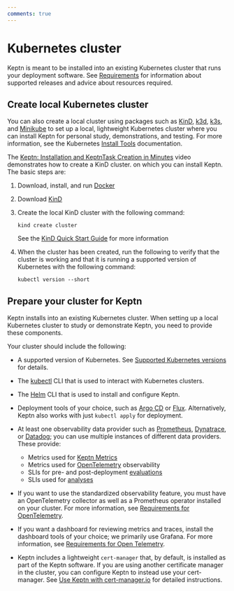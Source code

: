 ```yaml
---
comments: true
---
```


# Kubernetes cluster

Keptn is meant to be installed
into an existing Kubernetes cluster
that runs your deployment software.
See [Requirements](index.md#supported-kubernetes-versions) for information about supported releases
and advice about resources required.

## Create local Kubernetes cluster

You can also create a local cluster using packages such as
[KinD](https://kind.sigs.k8s.io/),
[k3d](https://k3d.io/),
[k3s](https://k3s.io/),
and [Minikube](https://minikube.sigs.k8s.io/docs/)
to set up a local, lightweight Kubernetes cluster
where you can install Keptn
for personal study, demonstrations, and testing.
For more information, see the Kubernetes
[Install Tools](https://kubernetes.io/docs/tasks/tools/)
documentation.

The [Keptn: Installation and KeptnTask Creation in Minutes](https://www.youtube.com/watch?v=Hh01bBwZ_qM)
video  demonstrates how to create a KinD cluster.
on which you can install Keptn.
The basic steps are:

1. Download, install, and run [Docker](https://docs.docker.com/get-docker/)
2. Download [KinD](https://kind.sigs.k8s.io/)
3. Create the local KinD cluster with the following command:

    ```shell
    kind create cluster
    ```

   See the
   [KinD Quick Start Guide](https://kind.sigs.k8s.io/docs/user/quick-start/)
   for more information

4. When the cluster has been created,
   run the following to verify that the cluster is working
   and that it is running a supported version of Kubernetes
   with the following command:

    ```shell
    kubectl version --short
    ```

## Prepare your cluster for Keptn

Keptn installs into an existing Kubernetes cluster.
When setting up a local Kubernetes cluster to study or demonstrate Keptn,
you need to provide these components.

Your cluster should include the following:

* A supported version of Kubernetes.
  See [Supported Kubernetes versions](index.md#supported-kubernetes-versions)
  for details.

* The
  [kubectl](https://kubernetes.io/docs/tasks/tools/#kubectl)
  CLI that is used to interact with Kubernetes clusters.

* The
  [Helm](https://helm.sh/docs/intro/install/)
  CLI that is used to install and configure Keptn.

* Deployment tools of your choice,
  such as
  [Argo CD](https://argo-cd.readthedocs.io/en/stable/) or
  [Flux](https://fluxcd.io/).
  Alternatively, Keptn also works with just `kubectl apply` for deployment.

* At least one observability data provider such as
  [Prometheus](https://prometheus.io/),
  [Dynatrace](https://www.dynatrace.com/),
  or [Datadog](https://www.datadoghq.com/);
  you can use multiple instances of different data providers.
  These provide:

    * Metrics used for [Keptn Metrics](../guides/evaluatemetrics.md)
    * Metrics used for [OpenTelemetry](../guides/otel.md) observability
    * SLIs for pre- and post-deployment [evaluations](../guides/evaluations.md)
    * SLIs used for [analyses](../guides/slo.md)

* If you want to use the standardized observability feature,
  you must have an OpenTelemetry collector
  as well as a Prometheus operator installed on your cluster.
  For more information, see
  [Requirements for OpenTelemetry](../guides/otel.md/#requirements-for-opentelemetry).

* If you want a dashboard for reviewing metrics and traces,
  install the dashboard tools of your choice;
  we primarily use Grafana.
  For more information, see
  [Requirements for Open Telemetry](../guides/otel.md/#requirements-for-opentelemetry).

* Keptn includes a lightweight `cert-manager` that, by default,
  is installed as part of the Keptn software.
  If you are using another certificate manager in the cluster,
  you can configure Keptn to instead use your cert-manager.
  See [Use Keptn with cert-manager.io](./configuration/cert-manager.md)
  for detailed instructions.
